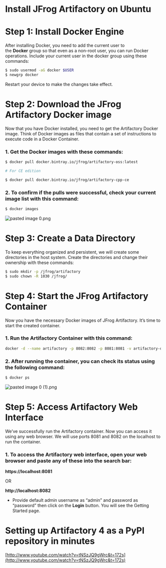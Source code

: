 # Install JFrog Artifactory on Ubuntu

# **Step 1: Install Docker Engine**

After installing Docker, you need to add the current user to the **Docker** group so that even as a non-root user, you can run Docker operations. Include your current user in the docker group using these commands:

```bash
$ sudo usermod -aG docker $USER
$ newgrp docker
```

Restart your device to make the changes take effect.

# **Step 2: Download the JFrog Artifactory Docker image**

Now that you have Docker installed, you need to get the Artifactory Docker image. Think of Docker images as files that contain a set of instructions to execute code in a Docker Container.

### 1. Get the Docker images with these commands:

```bash
$ docker pull docker.bintray.io/jfrog/artifactory-oss:latest

# For CE edition

$ docker pull docker.bintray.io/jfrog/artifactory-cpp-ce
```

### 2. To confirm if the pulls were successful, check your current image list with this command:

```bash
$ docker images
```

![pasted image 0.png](Install%20JFrog%20Artifactory%20on%20Ubuntu%200151aefe59764ec28c47f169d8fdf831/pasted_image_0.png)

# **Step 3: Create a Data Directory**

To keep everything organized and persistent, we will create some directories in the host system. Create the directories and change their ownership with these commands:

```bash
$ sudo mkdir -p /jfrog/artifactory
$ sudo chown -R 1030 /jfrog/
```

# **Step 4: Start the JFrog Artifactory Container**

Now you have the necessary Docker images of JFrog Artifactory. It’s time to start the created container.

### 1. Run the Artifactory Container with this command:

```bash
docker -d --name artifactory -p 8082:8082 -p 8081:8081 -v artifactory-data:/var/opt/jfrog/artifactory release-docker.jfrog.io/jfrog/artifactory-pro:latest
```

### 2. After running the container, you can check its status using the following command:

```bash
$ docker ps
```

![pasted image 0 (1).png](Install%20JFrog%20Artifactory%20on%20Ubuntu%200151aefe59764ec28c47f169d8fdf831/pasted_image_0_(1).png)

# **Step 5: Access Artifactory Web Interface**

We’ve successfully run the Artifactory container. Now you can access it using any web browser. We will use ports 8081 and 8082 on the localhost to run the container.

### 1. To access the Artifactory web interface, open your web browser and paste any of these into the search bar:

**https://localhost:8081**

OR

**http://localhost:8082**

- Provide default admin username as “admin” and password as “password” then click on the **Login** button. You will see the Getting Started page.

# **Setting up Artifactory 4 as a PyPI repository in minutes**

[http://www.youtube.com/watch?v=tNSzJQ9gWrc&t=172s](http://www.youtube.com/watch?v=tNSzJQ9gWrc&t=172s)